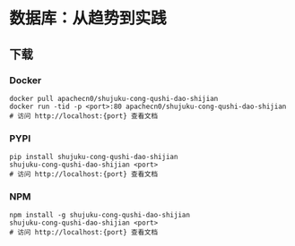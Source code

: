 # 数据库：从趋势到实践

## 下载

### Docker

```
docker pull apachecn0/shujuku-cong-qushi-dao-shijian
docker run -tid -p <port>:80 apachecn0/shujuku-cong-qushi-dao-shijian
# 访问 http://localhost:{port} 查看文档
```

### PYPI

```
pip install shujuku-cong-qushi-dao-shijian
shujuku-cong-qushi-dao-shijian <port>
# 访问 http://localhost:{port} 查看文档
```

### NPM

```
npm install -g shujuku-cong-qushi-dao-shijian
shujuku-cong-qushi-dao-shijian <port>
# 访问 http://localhost:{port} 查看文档
```